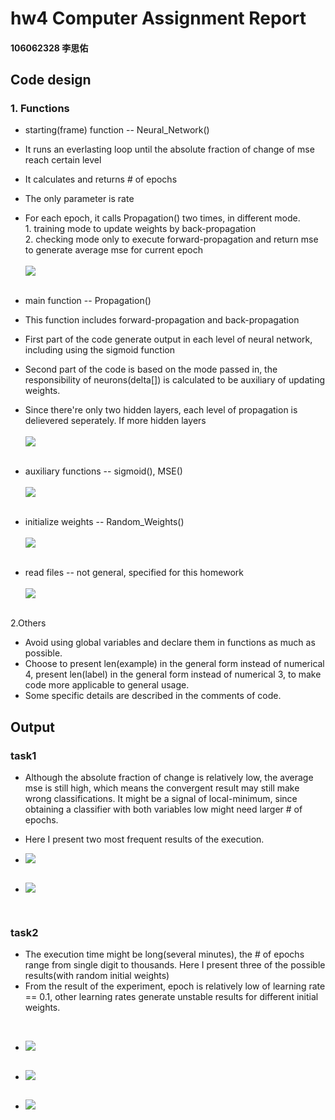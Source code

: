 # hw4 Computer Assignment Report
#### 106062328 李思佑

## Code design
### 1. Functions
- starting(frame) function -- Neural_Network()
- It runs an everlasting loop until the absolute fraction of change of mse reach certain level
- It calculates and returns # of epochs
- The only parameter is rate
- For each epoch, it calls Propagation() two times, in different mode.<br>1. training mode to update weights by back-propagation<br>2. checking mode only to execute forward-propagation and return mse to generate average mse for current epoch
<br><br>
![](./nn.png)
<br><br>

- main function -- Propagation()
- This function includes forward-propagation and back-propagation
- First part of the code generate output in each level of neural network, including using the sigmoid function
- Second part of the code is based on the mode passed in, the responsibility of neurons(delta[]) is calculated to be auxiliary of updating weights.
- Since there're only two hidden layers, each level of propagation is delievered seperately. If more hidden layers
<br><br>
![](./propagation.png)
<br><br>

- auxiliary functions -- sigmoid(), MSE()
<br><br>
![](./sm.png)
<br><br>

- initialize weights -- Random_Weights()
<br><br>
![](./rw.png)
<br><br>

- read files -- not general, specified for this homework
<br><br>
![](./rf.png)
<br><br>

2.Others
- Avoid using global variables and declare them in functions as much as possible.
- Choose to present len(example) in the general form instead of numerical 4, present len(label) in the general form instead of numerical 3, to make code more applicable to general usage.
- Some specific details are described in the comments of code.


## Output
### task1
- Although the absolute fraction of change is relatively low, the average mse is still high, which means the convergent result may still make wrong classifications. It might be a signal of local-minimum, since obtaining a classifier with both variables low might need larger # of epochs.
- Here I present two most frequent results of the execution.
- ![](./task1_0.png)
<br><br>

- ![](./task1_1.png)

<br>

### task2
- The execution time might be long(several minutes), the # of epochs range from single digit to thousands. Here I present three of the possible results(with random initial weights)
- From the result of the experiment, epoch is relatively low of learning rate == 0.1, other learning rates generate unstable results for different initial weights.

<br>

- ![](./task2.png)
<br><br>

- ![](./task2_0.png)
<br><br>

- ![](./task2_1.png)


 